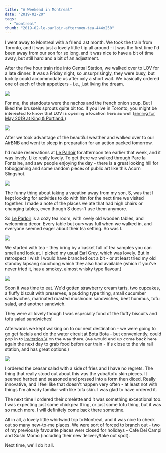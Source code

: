 ```yaml
---
title: "A Weekend in Montreal"
date: "2019-02-20"
tags:
  - "montreal"
thumb: "2019-02-le-parloir-afternoon-tea-444x250"
---
```


I went away to Montreal with a friend last month. We took the train from Toronto, and it was just a lovely little trip all around - it was the first time I'd been away from our son for so long, and it was nice to have a bit of time away, but still hard and a bit of an adjustment.

After the five hour train ride into Central Station, we walked over to LOV for a late dinner. It was a Friday night, so unsurprisingly, they were busy, but luckily could accommodate us after only a short wait. We basically ordered one of each of their appetizers - i.e., just living the dream.

![](images/LOV-french-onion-soup-brussels-noodles-1024x576.jpg)

For me, the standouts were the nachos and the french onion soup. But I liked the brussels sprouts quite bit too. If you live in Toronto, you might be interested to know that LOV is opening a location here as well ([aiming for May 2019 at King & Portland.](https://www.blogto.com/eat_drink/2019/01/popular-montreal-vegan-restaurant-opening-toronto-location/))

![](images/LOV-beet-tartare-1024x576.jpg)

After we took advantage of the beautiful weather and walked over to our AirBNB and went to sleep in preparation for an action packed tomorrow.

I'd made reservations at [Le Parloir](https://www.facebook.com/Le-Parloir-1459037220994915/) for afternoon tea earlier that week, and it was lovely. Like really lovely. To get there we walked through Parc la Fontaine, and saw people enjoying the day - there is a great looking hill for tobogganing and some random pieces of public art like this Acorn Slingshot.

[![](images/slingshot-acorn-576x1024.jpg)](https://meshell.ca/blog/wp-content/uploads/2019/02/slingshot-acorn.jpg)

The funny thing about taking a vacation away from my son, S, was that I kept looking for activities to do with him for the next time we visited together. I made a note of the places we ate that had high chairs or changing tables, even though S doesn't use them anymore.

So [Le Parloir](https://www.facebook.com/Le-Parloir-1459037220994915/) is a cozy tea room, with lovely old wooden tables, and welcoming decor. Every table but ours was full when we walked in, and everyone seemed eager about their tea setting. So was I.

![](images/leparloir-earl-grey-tea-1024x576.jpg)

We started with tea - they bring by a basket full of tea samples you can smell and look at. I picked my usual Earl Grey, which was lovely. But in retrospect I wish I would have branched out a bit - or at least tried my old standby lapsang souchong which they also had available (which if you've never tried it, has a smokey, almost whisky type flavour.)

![](images/le-parloir-afternoon-tea-1024x576.jpg)

Soon it was time to eat. We'd gotten strawberry cream tarts, two cupcakes, a fluffy biscuit with preserves, a pudding type thing, small cucumber sandwiches, marinated roasted mushroom sandwiches, beet hummus, tofu salad, and another sandwich.

They were all lovely though I was especially fond of the fluffy biscuits and tofu salad sandwiches!

Afterwards we kept walking on to our next destination - we were going to go get facials and do the water circuit at Bota Bota - but conveniently, could pop in to [Invitation V](http://www.invitationv.com/) on the way there. (we would end up come back here again the next day to grab food before our train - it's close to the via rail station, and has great options.)

![](images/Invitation-v-cesear-salad-1024x576.jpg)



I ordered the ceasar salad with a side of fries and I have no regrets. The thing that really stood out about this was the yuba/tofu skin pieces. It seemed herbed and seasoned and pressed into a form then diced. Really innovative, and I feel like that doesn't happen very often - at least not with things I'm already familiar with like tofu skin. I was glad to have ordered it.

The next time I ordered their omelette and it was something exceptional too. I was expecting just some chickpea thing, or just some tofu thing, but it was so much more. I will definitely come back there sometime.

All in all, a lovely little whirlwind trip to Montreal, and it was nice to check out so many new-to-me places. We were sort of forced to branch out - two of my previously favourite places were closed for holidays - Cafe Dei Campi and Sushi Momo (including their new delivery/take out spot).

Next time, we'll do it all.
